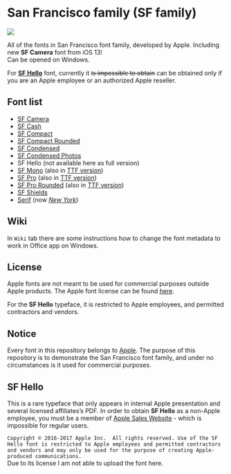 # San Francisco family (SF family)

![](https://developer.apple.com/fonts/images/fonts-hero-large.png)

All of the fonts in San Francisco font family, developed by Apple. Including new **SF Camera** font from iOS 13!  
Can be opened on Windows.

For [**SF Hello**](README.md#SF-Hello) font, currently it ~~is impossible to obtain~~ can be obtained only if you are an Apple employee or an authorized Apple reseller.

## Font list
- [SF Camera](https://github.com/purifiedh2o/San-Francisco-family/tree/master/SF%20Camera)
- [SF Cash](https://github.com/purifiedh2o/San-Francisco-family/tree/master/SF%20Cash)
- [SF Compact](https://github.com/purifiedh2o/San-Francisco-family/tree/master/SF%20Compact)
- [SF Compact Rounded](https://github.com/purifiedh2o/San-Francisco-family/tree/master/SF%20Compact%20Rounded)
- [SF Condensed](https://github.com/purifiedh2o/San-Francisco-family/tree/master/SF%20Condensed)
- [SF Condensed Photos](https://github.com/purifiedh2o/San-Francisco-family/tree/master/SF%20Condensed%20Photos)
- SF Hello (not available here as full version)
- [SF Mono](https://github.com/purifiedh2o/San-Francisco-family/tree/master/SF%20Mono) (also in [TTF version](https://github.com/purifiedh2o/San-Francisco-family/tree/master/TrueType%20versions))
- [SF Pro](https://github.com/purifiedh2o/San-Francisco-family/tree/master/SF%20Pro) (also in [TTF version](https://github.com/purifiedh2o/San-Francisco-family/tree/master/TrueType%20versions))
- [SF Pro Rounded](https://github.com/purifiedh2o/San-Francisco-family/tree/master/SF%20Pro%20Rounded) (also in [TTF version](https://github.com/purifiedh2o/San-Francisco-family/tree/master/TrueType%20versions))
- [SF Shields](https://github.com/purifiedh2o/San-Francisco-family/tree/master/SF%20Shields)
- [Serif](https://github.com/purifiedh2o/San-Francisco-family/tree/master/SF%20Serif) (now [*New York*](https://github.com/purifiedh2o/New-York-fonts))

## Wiki
In `Wiki` tab there are some instructions how to change the font metadata to work in Office app on Windows.

## License
Apple fonts are not meant to be used for commercial purposes outside Apple products. The Apple font license can be found [here](https://github.com/windyboy1704/SFPro-JP/blob/master/license.md).

For the **SF Hello** typeface, it is restricted to Apple employees, and permitted contractors and vendors.  

## Notice
Every font in this repository belongs to [Apple](https://www.apple.com). The purpose of this repository is to demonstrate the San Francisco font family, and under no circumstances is it used for commercial purposes.

## SF Hello
This is a rare typeface that only appears in internal Apple presentation and several licensed affiliates’s PDF. In order to obtain **SF Hello** as a non-Apple employee, you must be a member of [Apple Sales Website](https://asw.apple.com) - which is impossible for regular users.
 
`Copyright © 2016-2017 Apple Inc.  All rights reserved. Use of the SF Hello font is restricted to Apple employees and permitted contractors and vendors and may only be used for the purpose of creating Apple-produced communications.`  
Due to its license I am not able to upload the font here.
